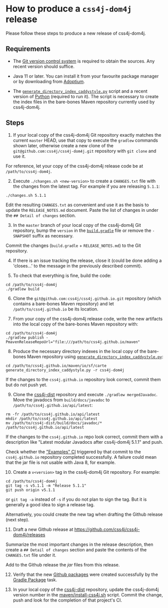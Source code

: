 # How to produce a `css4j-dom4j` release

Please follow these steps to produce a new release of css4j-dom4j.

## Requirements

- The [Git version control system](https://git-scm.com/downloads) is required to
obtain the sources. Any recent version should suffice.

- Java 11 or later. You can install it from your favourite package manager or by
downloading from [Adoptium](https://adoptium.net/).

- The [`generate_directory_index_caddystyle.py`](https://gist.github.com/carlosame/bd5b68c4eb8e0817d9beb1dcfb4de43d)
script and a recent version of [Python](https://www.python.org/) (required to
run it). The script is necessary to create the index files in the bare-bones
Maven repository currently used by css4j-dom4j.

## Steps

1) If your local copy of the css4j-dom4j Git repository exactly matches the current
`master` HEAD, use that copy to execute the `gradlew` commands shown later,
otherwise create a new clone of the `git@github.com:css4j/css4j-dom4j.git`
repository with `git clone` and use it.

For reference, let your copy of the css4j-dom4j release code be at
`/path/to/css4j-dom4j`.

2) Execute `./changes.sh <new-version>` to create a `CHANGES.txt` file with the
changes from the latest tag. For example if you are releasing `5.1.1`:

```shell
./changes.sh 5.1.1
```

Edit the resulting `CHANGES.txt` as convenient and use it as the basis to update
the `RELEASE_NOTES.md` document. Paste the list of changes in under the
`## Detail of changes` section.

3) In the `master` branch of your local copy of the css4j-dom4j Git repository,
bump the `version` in the [`build.gradle`](build.gradle) file or remove the
`-SNAPSHOT` suffix as necessary.

Commit the changes (`build.gradle` + `RELEASE_NOTES.md`) to the Git repository.

4) If there is an issue tracking the release, close it (could be done adding a
'closes...' to the message in the previously described commit).

5) To check that everything is fine, build the code:

```shell
cd /path/to/css4j-dom4j
./gradlew build
```

6) Clone the `git@github.com:css4j/css4j.github.io.git` repository (which
contains a bare-bones Maven repository) and let `/path/to/css4j.github.io` be
its location.

7) From your copy of the css4j-dom4j release code, write the new artifacts into
the local copy of the bare-bones Maven repository with:

```shell
cd /path/to/css4j-dom4j
./gradlew publish -PmavenReleaseRepoUrl="file:///path/to/css4j.github.io/maven"
```

8) Produce the necessary directory indexes in the local copy of the bare-bones
Maven repository using [`generate_directory_index_caddystyle.py`](https://gist.github.com/carlosame/bd5b68c4eb8e0817d9beb1dcfb4de43d):

```shell
cd /path/to/css4j.github.io/maven/io/sf/carte
generate_directory_index_caddystyle.py -r css4j-dom4j
```

If the changes to the `css4j.github.io` repository look correct, commit them but
do not push yet.

9) Clone the [css4j-dist](https://github.com/css4j/css4j-dist) repository and
execute `./gradlew mergedJavadoc`. Move the javadocs from `build/docs/javadoc`
to `/path/to/css4j.github.io/api/latest`:

```shell
rm -fr /path/to/css4j.github.io/api/latest
mkdir /path/to/css4j.github.io/api/latest
mv /path/to/css4j-dist/build/docs/javadoc/* /path/to/css4j.github.io/api/latest
```

If the changes to the `css4j.github.io` repo look correct, commit them with a
description like "Latest modular Javadocs after css4j-dom4j 5.1.1" and push.

Check whether the ["Examples" CI](https://github.com/css4j/css4j.github.io/actions/workflows/examples.yml)
triggered by that commit to the `css4j.github.io` repository completed
successfully. A failure could mean that the jar file is not usable with Java 8,
for example.

10) Create a `v<version>` tag in the css4j-dom4j Git repository. For example:

```shell
cd /path/to/css4j-dom4j
git tag -s v5.1.1 -m "Release 5.1.1"
git push origin v5.1.1
```

or `git tag -a` instead of `-s` if you do not plan to sign the tag. But it is
generally a good idea to sign a release tag.

Alternatively, you could create the new tag when drafting the Github release
(next step).

11) Draft a new Github release at https://github.com/css4j/css4j-dom4j/releases

Summarize the most important changes in the release description, then create a
`## Detail of changes` section and paste the contents of the `CHANGES.txt` file
under it.

Add to the Github release the _jar_ files from this release.

12) Verify that the new [Github packages](https://github.com/orgs/css4j/packages?repo_name=css4j-dom4j)
were created successfully by the [Gradle Package](https://github.com/css4j/css4j-dom4j/actions/workflows/gradle-publish.yml)
task.

13) In your local copy of the [css4j-dist](https://github.com/css4j/css4j-dist)
repository, update the css4j-dom4j version number in the
[maven/install-css4j.sh](https://github.com/css4j/css4j-dist/blob/master/maven/install-css4j.sh)
script. Commit the change, push and look for the completion of that project's
CI.
